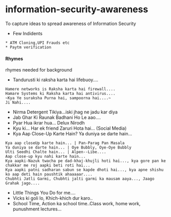 # information-security-awareness

To capture ideas to spread awareness of Information Security

* Few Indidents
```
* ATM Cloning,UPI Frauds etc
* Paytm verification
```

#### Rhymes

rhymes needed for background

* Tandurusti ki raksha karta hai lifebuoy.... 
```
Hamere networks is Raksha karta hai firewall....
Hamare Systems ki Raksha karta hai antivirus....
~Kya Ye suraksha Purna hai, sampoorna hai....~
Ji Nahi.... 
```
* Nirma Detergent Tikiya...iski jhag ne jadu kar diya
* Jab Ghar Ki Raunak Badhani Ho Le aao....
* Pyar Hua ikrar hua... Delux Nirodh
* Kyu ki... Har ek friend Zaruri Hota hai... (Social Media)
* Kya Aap Close-Up Karte Hain? Ya duniya se darte hain... 
```
Kya aap closeUp karte hain... | Pan-Parag Pan Masala
Ya duniya se darte hain... | Oye Bubbly, Oye-Oye Bubbly
Ulti Seedhi Chalte hain... | Alpen--Libe....
Aap close-up kyu nahi karte hain...
Kya aapki-Nazuk twacha pe dad-khaj-khujli hoti hai..., kya gore pan ke chakkar me roj aapki beti roti hai...
Kya aapki patni sadharan sabun se kapde dhoti hai..., kya apne shishu ko aap deti hain paushtik ahaaaaar....
Chubhti Jatli Garmi, Chubhti jalti garmi ka mausam aaya..., Jaago Grahak jago....
```
* Little Things You Do for me....
* Vicks ki goli lo, Khich-khich dur karo..
* School Time, Action ka school time..Class work, home work, punushment lectures...
```
